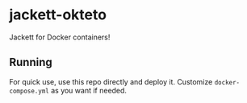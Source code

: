 # jackett-okteto
Jackett for Docker containers!

## Running
For quick use, use this repo directly and deploy it. Customize `docker-compose.yml` as you want if needed.
